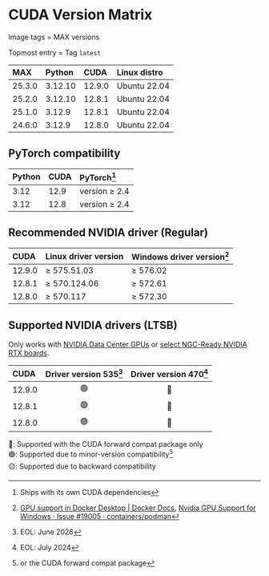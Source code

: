 # CUDA Version Matrix

Image tags = MAX versions

Topmost entry = Tag `latest`

| MAX    | Python  | CUDA   | Linux distro |
|:-------|:--------|:-------|:-------------|
| 25.3.0 | 3.12.10 | 12.9.0 | Ubuntu 22.04 |
| 25.2.0 | 3.12.10 | 12.8.1 | Ubuntu 22.04 |
| 25.1.0 | 3.12.9  | 12.8.1 | Ubuntu 22.04 |
| 24.6.0 | 3.12.9  | 12.8.0 | Ubuntu 22.04 |

## PyTorch compatibility

| Python | CUDA | PyTorch[^1]   |
|:-------|:-----|:--------------|
| 3.12   | 12.9 | version ≥ 2.4 |
| 3.12   | 12.8 | version ≥ 2.4 |

[^1]: Ships with its own CUDA dependencies

## Recommended NVIDIA driver (Regular)

| CUDA   | Linux driver version | Windows driver version[^2] |
|:-------|:---------------------|:---------------------------|
| 12.9.0 | ≥ 575.51.03          | ≥ 576.02                   |
| 12.8.1 | ≥ 570.124.06         | ≥ 572.61                   |
| 12.8.0 | ≥ 570.117            | ≥ 572.30                   |

[^2]: [GPU support in Docker Desktop | Docker Docs](https://docs.docker.com/desktop/gpu/),
[Nvidia GPU Support for Windows · Issue #19005 · containers/podman](https://github.com/containers/podman/issues/19005)

## Supported NVIDIA drivers (LTSB)

Only works with
[NVIDIA Data Center GPUs](https://resources.nvidia.com/l/en-us-gpu) or
[select NGC-Ready NVIDIA RTX boards](https://docs.nvidia.com/certification-programs/ngc-ready-systems/index.html).

| CUDA   | Driver version 535[^3] | Driver version 470[^4] |
|:-------|:----------------------:|:----------------------:|
| 12.9.0 | 🟢                      | 🔵                      |
| 12.8.1 | 🟢                      | 🔵                      |
| 12.8.0 | 🟢                      | 🔵                      |

🔵: Supported with the CUDA forward compat package only  
🟢: Supported due to minor-version compatibility[^5]  
🟡: Supported due to backward compatibility

[^3]: EOL: June 2026  
[^4]: EOL: July 2024
[^5]: or the CUDA forward compat package
